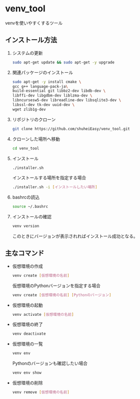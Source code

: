 # venv_tool
venvを使いやすくするツール


## インストール方法

1. システムの更新
    ```bash
    sudo apt-get update && sudo apt-get -y upgrade
    ```

2. 関連パッケージのインストール
    ```bash
    sudo apt-get -y install cmake \
    gcc g++ language-pack-ja\
    build-essential git libbz2-dev libdb-dev \
    libffi-dev libgdbm-dev liblzma-dev \
    libncursesw5-dev libreadline-dev libsqlite3-dev \
    libssl-dev tk-dev uuid-dev \
    wget zlib1g-dev
    ```

3. リポジトリのクローン
    ```bash
    git clone https://github.com/shuheiEasy/venv_tool.git
    ```
4. クローンした場所へ移動
    ```bash
    cd venv_tool
    ```
5. インストール
    ```bash
    ./installer.sh
    ```
    インストールする場所を指定する場合
    ```bash
    ./installer.sh -i [インストールしたい場所]
    ```
6. bashrcの読込
    ```bash
    source ~/.bashrc
    ```
7. インストールの確認
    ```bash
    venv version
    ```
    このときにバージョンが表示されればインストール成功となる。


## 主なコマンド

- 仮想環境の作成
    ```bash
    venv create [仮想環境の名前]
    ```
    仮想環境のPythonバージョンを指定する場合
    ```bash
    venv create [仮想環境の名前] [Pythonのバージョン]
    ```
- 仮想環境の起動
    ```bash
    venv activate [仮想環境の名前]
    ```
- 仮想環境の終了
    ```bash
    venv deactivate
    ```
- 仮想環境の一覧
    ```bash
    venv env
    ```
    Pythonのバージョンも確認したい場合
    ```bash
    venv env show
    ```
- 仮想環境の削除
    ```bash
    venv remove [仮想環境の名前]
    ```
